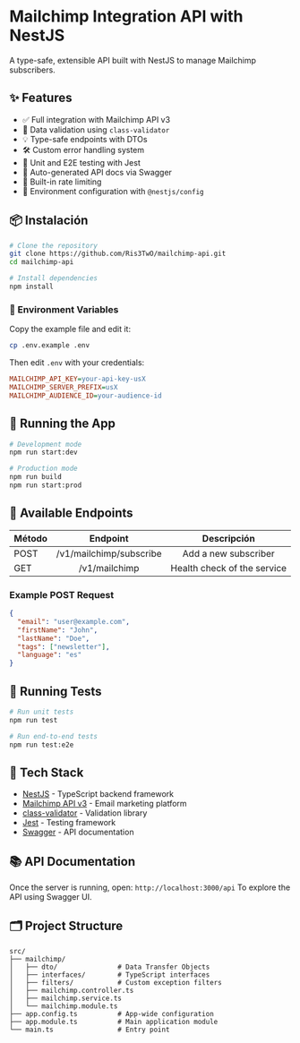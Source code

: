 # Mailchimp Integration API with NestJS

A type-safe, extensible API built with NestJS to manage Mailchimp subscribers.

## ✨ Features

- ✅ Full integration with Mailchimp API v3
- 🔐 Data validation using `class-validator`
- 💡 Type-safe endpoints with DTOs
- 🛠️ Custom error handling system
- 🧪 Unit and E2E testing with Jest
- 🧾 Auto-generated API docs via Swagger
- 🚦 Built-in rate limiting
- 🔧 Environment configuration with `@nestjs/config`

## 📦 Instalación

```bash
# Clone the repository
git clone https://github.com/Ris3TwO/mailchimp-api.git
cd mailchimp-api

# Install dependencies
npm install
```

### 🔐 Environment Variables

Copy the example file and edit it:

```bash
cp .env.example .env
```

Then edit `.env` with your credentials:

```ini
MAILCHIMP_API_KEY=your-api-key-usX
MAILCHIMP_SERVER_PREFIX=usX
MAILCHIMP_AUDIENCE_ID=your-audience-id
```

## 🚀 Running the App

```bash
# Development mode
npm run start:dev

# Production mode
npm run build
npm run start:prod
```

## 📨 Available Endpoints

| Método  | Endpoint                  | Descripción                     |
| ------- |:-------------------------:|:-------------------------------:|
| POST    | /v1/mailchimp/subscribe   | Add a new subscriber            |
| GET     | /v1/mailchimp             | Health check of the service     |

### Example POST Request

```json
{
  "email": "user@example.com",
  "firstName": "John",
  "lastName": "Doe",
  "tags": ["newsletter"],
  "language": "es"
}
```

## 🧪 Running Tests

```bash
# Run unit tests
npm run test

# Run end-to-end tests
npm run test:e2e
```

## 🧰 Tech Stack

* [NestJS](https://nestjs.com/) - TypeScript backend framework
* [Mailchimp API v3](https://mailchimp.com/developer/) - Email marketing platform
* [class-validator](https://github.com/typestack/class-validator) - Validation library
* [Jest](https://jestjs.io/) - Testing framework
* [Swagger](https://swagger.io/) - API documentation

## 📚 API Documentation

Once the server is running, open:
`http://localhost:3000/api` To explore the API using Swagger UI.

## 🗂 Project Structure

```text
src/
├── mailchimp/
│   ├── dto/               # Data Transfer Objects
│   ├── interfaces/        # TypeScript interfaces
│   ├── filters/           # Custom exception filters
│   ├── mailchimp.controller.ts
│   ├── mailchimp.service.ts
│   └── mailchimp.module.ts
├── app.config.ts          # App-wide configuration
├── app.module.ts          # Main application module
└── main.ts                # Entry point
```